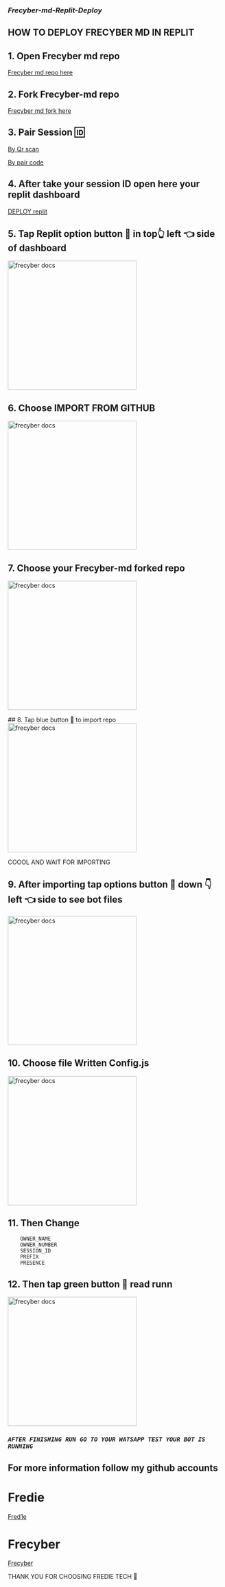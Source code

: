 ### ***Frecyber-md-Replit-Deploy***

## HOW TO DEPLOY FRECYBER MD IN REPLIT

## 1. Open Frecyber md repo 
[Frecyber md repo here](https://github.com/Frecyber/Frecyber-md) 

## 2. Fork Frecyber-md repo 
[Frecyber md fork here](https://github.com/Frecyber/Frecyber-md/fork) 

## 3. Pair Session 🆔 
[By Qr scan](https://frecyber-md-site-8f48f2e443c0.herokuapp.com/) 

[By pair code](https://frecyber-md-site-8f48f2e443c0.herokuapp.com/pair) 

## 4. After take your session ID open here your replit dashboard
[DEPLOY replit](Https://replit.com)

## 5. Tap Replit option button 🔳 in top👆 left 👈 side of dashboard

  <a href="https://github.com/Frecyber/Frecyber-md">
    <img alt="frecyber docs" height="300" src="https://telegra.ph/file/b2d492b219eb68ba0093d.jpg">
  </a>
</p>

## 6. Choose IMPORT FROM GITHUB 

  <a href="https://github.com/Frecyber/Frecyber-md">
    <img alt="frecyber docs" height="300" src="https://telegra.ph/file/512a0cb34b10c25a2c0a2.jpg">
  </a>
</p>

## 7. Choose your Frecyber-md forked repo 

  <a href="https://github.com/Frecyber/Frecyber-md">
    <img alt="frecyber docs" height="300" src="https://telegra.ph/file/44e11809388ad328bcb86.jpg">
  </a>
</p>
## 8. Tap blue button 🔳 to import repo

  <a href="https://github.com/Frecyber/Frecyber-md">
    <img alt="frecyber docs" height="300" src="https://telegra.ph/file/4c6382c84800e194a512a.jpg">
  </a>
</p>
                   COOOL AND WAIT
                   FOR IMPORTING

## 9. After importing tap options button 🔳 down 👇 left 👈 side to see bot files

  <a href="https://github.com/Frecyber/Frecyber-md">
    <img alt="frecyber docs" height="300" src="https://telegra.ph/file/76c40f3c267c7e87ee04c.jpg">
  </a>
</p>

## 10. Choose file Written Config.js

  <a href="https://github.com/Frecyber/Frecyber-md">
    <img alt="frecyber docs" height="300" src="https://telegra.ph/file/300d52ff562ed9707be5e.jpg">
  </a>
</p>

## 11. Then Change 
        OWNER_NAME 
        OWNER_NUMBER 
        SESSION_ID 
        PREFIX 
        PRESENCE 

## 12. Then tap green button 🔳 read runn

  <a href="https://github.com/Frecyber/Frecyber-md">
    <img alt="frecyber docs" height="300" src="https://telegra.ph/file/e94b591cebbc8661fb764.jpg">
  </a>
</p>

### ***`AFTER FINISHING RUN GO TO YOUR WATSAPP TEST YOUR BOT IS RUNNING`***

## For more information follow my github accounts

# Fredie
[Fred1e](https://github.com/Fred1e) 

# Frecyber 
[Frecyber](https://github.com/Frecyber) 


THANK YOU FOR CHOOSING FREDIE TECH 🙏 
                   
